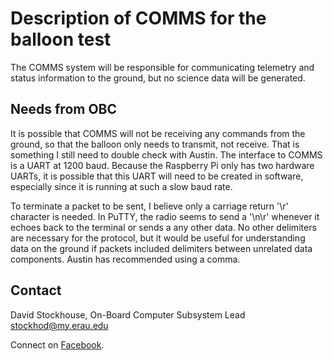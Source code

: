 # Description of COMMS for the balloon test

The COMMS system will be responsible for communicating telemetry and status
information to the ground, but no science data will be generated.

## Needs from OBC

It is possible that COMMS will not be receiving any commands from the ground, so
that the balloon only needs to transmit, not receive. That is something I still
need to double check with Austin. The interface to COMMS is a UART at 1200 baud.
Because the Raspberry Pi only has two hardware UARTs, it is possible that this
UART will need to be created in software, especially since it is running at such
a slow baud rate.

To terminate a packet to be sent, I believe only a carriage return '\r'
character is needed. In PuTTY, the radio seems to send a '\n\r' whenever it
echoes back to the terminal or sends a any other data. No other delimiters are
necessary for the protocol, but it would be useful for understanding data on the
ground if packets included delimiters between unrelated data components. Austin
has recommended using a comma. 

## Contact

David Stockhouse, On-Board Computer Subsystem Lead  
[stockhod@my.erau.edu](mailto:stockhod@my.erau.edu)

Connect on [Facebook](https://www.facebook.com/eaglesaterau/).

